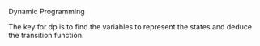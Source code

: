 Dynamic Programming

The key for dp is to find the variables to represent the states and deduce the transition function.
